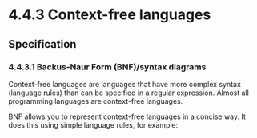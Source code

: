 # 4.4.3 Context-free languages

## Specification

### 4.4.3.1 Backus-Naur Form (BNF)/syntax diagrams
Context-free languages are languages that have more complex syntax (language rules) than can be specified in a regular expression. Almost all programming languages are context-free languages.

BNF allows you to represent context-free languages in a concise way. It does this using simple language rules, for example:
